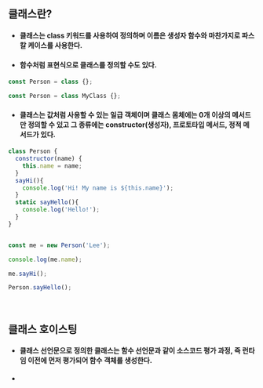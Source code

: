## 클래스란?
- #### 클래스는 class 키워드를 사용하여 정의하며 이름은 생성자 함수와 마찬가지로 파스칼 케이스를 사용한다.
- #### 함수처럼 표현식으로 클래스를 정의할 수도 있다.
```javascript
const Person = class {};

const Person = class MyClass {};
```
- #### 클래스는 값처럼 사용할 수 있는 일급 객체이며 클래스 몸체에는 0개 이상의 메서드만 정의할 수 있고 그 종류에는 constructor(생성자), 프로토타입 메서드, 정적 메서드가 있다.
```javascript
class Person {
  constructor(name) {
    this.name = name;
  }
  sayHi(){
    console.log('Hi! My name is ${this.name}');
  }
  static sayHello(){
    console.log('Hello!');
  }
}


const me = new Person('Lee');

console.log(me.name);

me.sayHi();

Person.sayHello();
```

<br>

## 클래스 호이스팅
- #### 클래스 선언문으로 정의한 클래스는 함수 선언문과 같이 소스코드 평가 과정, 즉 런타임 이전에 먼저 평가되어 함수 객체를 생성한다.
- 

